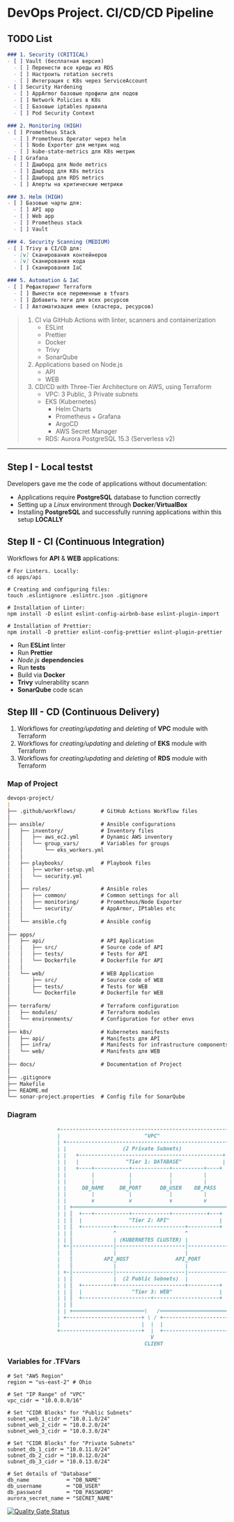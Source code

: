 # DevOps Project. CI/CD/CD Pipeline

## TODO List

```markdown
### 1. Security (CRITICAL)
- [ ] Vault (бесплатная версия)
  - [ ] Перенести все креды из RDS
  - [ ] Настроить rotation secrets
  - [ ] Интеграция с K8s через ServiceAccount
- [ ] Security Hardening
  - [ ] AppArmor базовые профили для подов
  - [ ] Network Policies в K8s
  - [ ] Базовые iptables правила
  - [ ] Pod Security Context

### 2. Monitoring (HIGH)
- [ ] Prometheus Stack
  - [ ] Prometheus Operator через helm
  - [ ] Node Exporter для метрик нод
  - [ ] kube-state-metrics для K8s метрик
- [ ] Grafana
  - [ ] Дашборд для Node metrics
  - [ ] Дашборд для K8s metrics
  - [ ] Дашборд для RDS metrics
  - [ ] Алерты на критические метрики

### 3. Helm (HIGH)
- [ ] Базовые чарты для:
  - [ ] API app
  - [ ] Web app
  - [ ] Prometheus stack
  - [ ] Vault

### 4. Security Scanning (MEDIUM)
- [ ] Trivy в CI/CD для:
  - [v] Сканирования контейнеров
  - [v] Сканирования кода
  - [ ] Сканирования IaC

### 5. Automation & IaC
- [ ] Рефакторинг Terraform
  - [ ] Вынести все переменные в tfvars
  - [ ] Добавить теги для всех ресурсов
  - [ ] Автоматизация имен (кластера, ресурсов)
```

> 1. CI via GitHub Actions with linter, scanners and containerization
>    - ESLint
>    - Prettier
>    - Docker
>    - Trivy
>    - SonarQube
> 2. Applications based on Node.js
>    - API
>    - WEB
> 3. CD/CD with Three-Tier Architecture on AWS, using Terraform
>    - VPC: 3 Public, 3 Private subnets
>    - EKS (Kubernetes)
>      - Helm Charts
>      - Prometheus + Grafana
>      - ArgoCD
>      - AWS Secret Manager
>    - RDS: Aurora PostgreSQL 15.3 (Serverless v2)
---

## Step I - Local testst

Developers gave me the code of applications without documentation:

- Applications require **PostgreSQL** database to function correctly
- Setting up a _Linux_ environment through **Docker**/**VirtualBox**
- Installing **PostgreSQL** and successfully running applications within this setup **LOCALLY**


## Step II - CI (Continuous Integration)

Workflows for **API** & **WEB** applications:

```shell
# For Linters. Locally:
cd apps/api

# Creating and configuring files:
touch .eslintignore .eslintrc.json .gitignore

# Installation of Linter:
npm install -D eslint eslint-config-airbnb-base eslint-plugin-import

# Installation of Prettier:
npm install -D prettier eslint-config-prettier eslint-plugin-prettier
```

- Run **ESLint** linter
- Run **Prettier**
- _Node.js_ **dependencies**
- Run **tests**
- Build via **Docker**
- **Trivy** vulnerability scann
- **SonarQube** code scan

## Step III - CD (Continuous Delivery)

1. Workflows for _creating/updating_ and _deleting_ of **VPC** module with Terraform
2. Workflows for _creating/updating_ and _deleting_ of **EKS** module with Terraform
3. Workflows for _creating/updating_ and _deleting_ of **RDS** module with Terraform

### Map of Project

```markdown
devops-project/
|
├── .github/workflows/        # GitHub Actions Workflow files
│
├── ansible/                  # Ansible configurations
│   ├── inventory/            # Inventory files
│   │   ├── aws_ec2.yml       # Dynamic AWS inventory
│   │   └── group_vars/       # Variables for groups
│   │       └── eks_workers.yml
│   │
│   ├── playbooks/            # Playbook files
│   │   ├── worker-setup.yml
│   │   └── security.yml
│   │
│   ├── roles/                # Ansible roles
│   │   ├── common/           # Common settings for all
│   │   ├── monitoring/       # Prometheus/Node Exporter
│   │   └── security/         # AppArmor, IPtables etc
│   │
│   └── ansible.cfg           # Ansible config
│
├── apps/
│   ├── api/                  # API Application
│   │   ├── src/              # Source code of API
│   │   ├── tests/            # Tests for API
│   │   └── Dockerfile        # Dockerfile for API
│   │
│   └── web/                  # WEB Application
│       ├── src/              # Source code of WEB
│       ├── tests/            # Tests for WEB
│       └── Dockerfile        # Dockerfile for WEB
│
├── terraform/                # Terraform configuration
│   ├── modules/              # Terraform modules
│   └── environments/         # Configuration for other envs
│
├── k8s/                      # Kubernetes manifests
│   ├── api/                  # Manifests для API
│   ├── infra/                # Manifests for infrastructure components
│   └── web/                  # Manifests для WEB
│
├── docs/                     # Documentation of Project
│
├── .gitignore
├── Makefile
├── README.md
└── sonar-project.properties  # Config file for SonarQube
```

### Diagram

```markdown
                +----------------------------------------------------------+
                |                           "VPC"                          |
                | +------------------------------------------------------+ |
                | |                  (2 Private Subnets)                 | |
                | |   +----------------------------------------------+   | |
                | |   |               "Tier 1: DATABASE"             |   | |
                | |   +----+-----------+------------+----------+----+    | |
                | |        |           |            |          |         | |
                | |        |           |            |          |         | |
                | |     DB_NAME     DB_PORT      DB_USER    DB_PASS      | |
                | |        |           |            |          |         | |
                | |        v           v            v          v         | |
                | | +══════════════════════════════════════════════════+ | |
                | | ║  +---+-----------+------------+-----------+---+  ║ | |
                | | ║  |               "Tier 2: API"                |  ║ | |
                | | ║  +----------+----------------------+----------+  ║ | |
                | | ║             ^                      ^             ║ | |
                | | ║             | (KUBERNETES CLUSTER) |             ║ | |
                | +-║-------------|----------------------|-------------║-+ |
                |   ║             |                      |             ║   |
                |   ║          API_HOST               API_PORT         ║   |
                |   ║             |                      |             ║   |
                | +-║-------------|----------------------|-------------║-+ |
                | | ║             |  (2 Public Subnets)  |             ║ | |
                | | ║  +----------+----------------------+----------+  ║ | |
                | | ║  |                "Tier 3: WEB"               |  ║ | |
                | | ║  +----------------------+---------------------+  ║ | |
                | | ║                                                  ║ | |
                | | +═══════════════════════\   /══════════════════════+ | |
                | +------------------------+ \ / +-----------------------+ |
                |                          |  |  |                         |
                +--------------------------+  |  +-------------------------+
                                              V
                                            CLIENT
```

### Variables for .TFVars

```shell
# Set "AWS Region"
region ═ "us-east-2" # Ohio

# Set "IP Range" of "VPC"
vpc_cidr ═ "10.0.0.0/16"

# Set "CIDR Blocks" for "Public Subnets"
subnet_web_1_cidr ═ "10.0.1.0/24"
subnet_web_2_cidr ═ "10.0.2.0/24"
subnet_web_3_cidr ═ "10.0.3.0/24"

# Set "CIDR Blocks" for "Private Subnets"
subnet_db_1_cidr ═ "10.0.11.0/24"
subnet_db_2_cidr ═ "10.0.12.0/24"
subnet_db_3_cidr ═ "10.0.13.0/24"

# Set details of "Database"
db_name            ═ "DB_NAME"
db_username        ═ "DB_USER"
db_password        ═ "DB_PASSWORD"
aurora_secret_name ═ "SECRET_NAME"
```

[![Quality Gate Status](https://sonarcloud.io/api/project_badges/measure?project═thejondaw_devops-project&metric═alert_status)](https://sonarcloud.io/summary/new_code?id═thejondaw_devops-project)